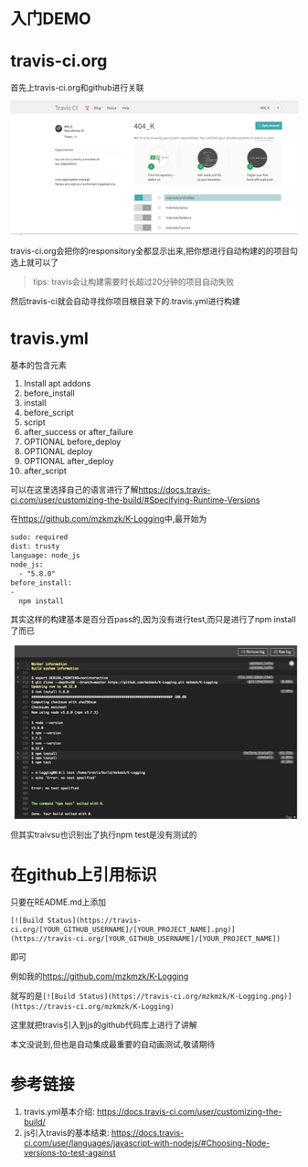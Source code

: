 # 入门DEMO

# travis-ci.org

首先上travis-ci.org和github进行关联

![关联图](QQ20161017-0.png)


travis-ci.org会把你的responsitory全都显示出来,把你想进行自动构建的的项目勾选上就可以了

> tips: travis会让构建需要时长超过20分钟的项目自动失败

然后travis-ci就会自动寻找你项目根目录下的.travis.yml进行构建

# travis.yml

基本的包含元素

1. Install apt addons
2. before_install
3. install
4. before_script
5. script
6. after_success or after_failure
7. OPTIONAL before_deploy
8. OPTIONAL deploy
9. OPTIONAL after_deploy
10. after_script

可以在这里选择自己的语言进行了解<https://docs.travis-ci.com/user/customizing-the-build/#Specifying-Runtime-Versions>

在<https://github.com/mzkmzk/K-Logging>中,最开始为

```shell
sudo: required
dist: trusty
language: node_js
node_js:
  - "5.8.0"
before_install: 
-
  npm install
```

其实这样的构建基本是百分百pass的,因为没有进行test,而只是进行了npm install了而已

![自动构建](QQ20161017-1.png)

但其实traivsu也识别出了执行npm test是没有测试的


# 在github上引用标识

只要在README.md上添加

```shell
[![Build Status](https://travis-ci.org/[YOUR_GITHUB_USERNAME]/[YOUR_PROJECT_NAME].png)](https://travis-ci.org/[YOUR_GITHUB_USERNAME]/[YOUR_PROJECT_NAME])
```
即可

例如我的<https://github.com/mzkmzk/K-Logging>

就写的是`[![Build Status](https://travis-ci.org/mzkmzk/K-Logging.png)](https://travis-ci.org/mzkmzk/K-Logging)
`

这里就把travis引入到js的github代码库上进行了讲解

本文没说到,但也是自动集成最重要的自动画测试,敬请期待

# 参考链接

1. travis.yml基本介绍: https://docs.travis-ci.com/user/customizing-the-build/
2. js引入travis的基本结束: https://docs.travis-ci.com/user/languages/javascript-with-nodejs/#Choosing-Node-versions-to-test-against
